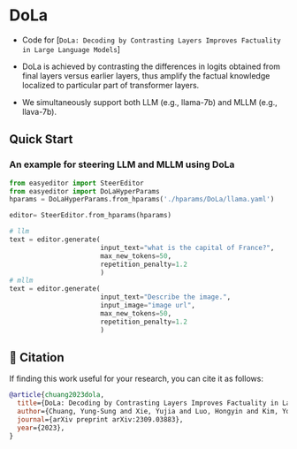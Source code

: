 # DoLa
- Code for [``DoLa: Decoding by Contrasting Layers Improves Factuality in Large Language Models``]

- DoLa is achieved by contrasting the differences in logits obtained from final layers versus earlier layers, thus amplify the factual knowledge localized to particular part of transformer layers.
- We simultaneously support both LLM (e.g., llama-7b) and MLLM (e.g., llava-7b).



## Quick Start
### An example for steering LLM and MLLM using DoLa
```python
from easyeditor import SteerEditor
from easyeditor import DoLaHyperParams
hparams = DoLaHyperParams.from_hparams('./hparams/DoLa/llama.yaml')

editor= SteerEditor.from_hparams(hparams)

# llm
text = editor.generate(
                       input_text="what is the capital of France?",
                       max_new_tokens=50,
                       repetition_penalty=1.2
                       )
# mllm
text = editor.generate(
                       input_text="Describe the image.",
                       input_image="image url",
                       max_new_tokens=50,
                       repetition_penalty=1.2
                       )

```

## 📖 Citation

If finding this work useful for your research, you can cite it as follows:


```bibtex
@article{chuang2023dola,
  title={DoLa: Decoding by Contrasting Layers Improves Factuality in Large Language Models},
  author={Chuang, Yung-Sung and Xie, Yujia and Luo, Hongyin and Kim, Yoon and Glass, James and He, Pengcheng},
  journal={arXiv preprint arXiv:2309.03883},
  year={2023},
}
```